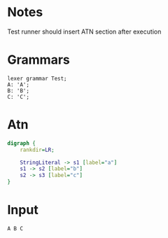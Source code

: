 # Notes

Test runner should insert ATN section after execution

# Grammars

```antlrv4
lexer grammar Test;
A: 'A';
B: 'B';
C: 'C';
```

# Atn

```dot
digraph {
    rankdir=LR;

    StringLiteral -> s1 [label="a"]
    s1 -> s2 [label="b"]
    s2 -> s3 [label="c"]
}
```

# Input

```
A B C
```